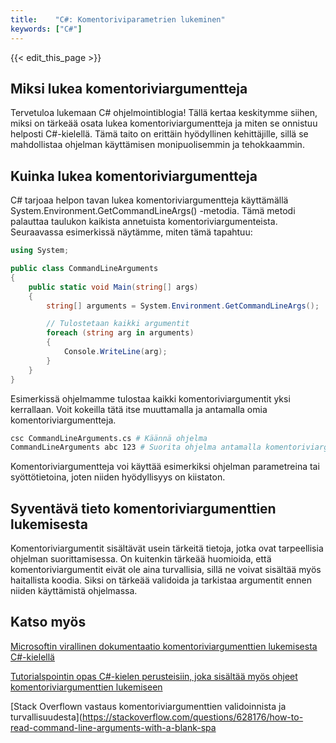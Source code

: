 ```yaml
---
title:    "C#: Komentoriviparametrien lukeminen"
keywords: ["C#"]
---
```


{{< edit_this_page >}}

## Miksi lukea komentoriviargumentteja

Tervetuloa lukemaan C# ohjelmointiblogia! Tällä kertaa keskitymme siihen, miksi on tärkeää osata lukea komentoriviargumentteja ja miten se onnistuu helposti C#-kielellä. Tämä taito on erittäin hyödyllinen kehittäjille, sillä se mahdollistaa ohjelman käyttämisen monipuolisemmin ja tehokkaammin.

## Kuinka lukea komentoriviargumentteja

C# tarjoaa helpon tavan lukea komentoriviargumentteja käyttämällä System.Environment.GetCommandLineArgs() -metodia. Tämä metodi palauttaa taulukon kaikista annetuista komentoriviargumenteista. Seuraavassa esimerkissä näytämme, miten tämä tapahtuu:

```C#
using System;

public class CommandLineArguments
{
    public static void Main(string[] args)
    {
        string[] arguments = System.Environment.GetCommandLineArgs();

        // Tulostetaan kaikki argumentit
        foreach (string arg in arguments)
        {
            Console.WriteLine(arg);
        }
    }
}
```

Esimerkissä ohjelmamme tulostaa kaikki komentoriviargumentit yksi kerrallaan. Voit kokeilla tätä itse muuttamalla ja antamalla omia komentoriviargumentteja.

```bash
csc CommandLineArguments.cs # Käännä ohjelma
CommandLineArguments abc 123 # Suorita ohjelma antamalla komentoriviargumentteja
```

Komentoriviargumentteja voi käyttää esimerkiksi ohjelman parametreina tai syöttötietoina, joten niiden hyödyllisyys on kiistaton.

## Syventävä tieto komentoriviargumenttien lukemisesta

Komentoriviargumentit sisältävät usein tärkeitä tietoja, jotka ovat tarpeellisia ohjelman suorittamisessa. On kuitenkin tärkeää huomioida, että komentoriviargumentit eivät ole aina turvallisia, sillä ne voivat sisältää myös haitallista koodia. Siksi on tärkeää validoida ja tarkistaa argumentit ennen niiden käyttämistä ohjelmassa.

## Katso myös

[Microsoftin virallinen dokumentaatio komentoriviargumenttien lukemisesta C#-kielellä](https://docs.microsoft.com/en-us/dotnet/api/system.environment.getcommandlineargs?view=netcore-3.1)

[Tutorialspointin opas C#-kielen perusteisiin, joka sisältää myös ohjeet komentoriviargumenttien lukemiseen](https://www.tutorialspoint.com/csharp/index.htm)

[Stack Overflown vastaus komentoriviargumenttien validoinnista ja turvallisuudesta](https://stackoverflow.com/questions/628176/how-to-read-command-line-arguments-with-a-blank-spa